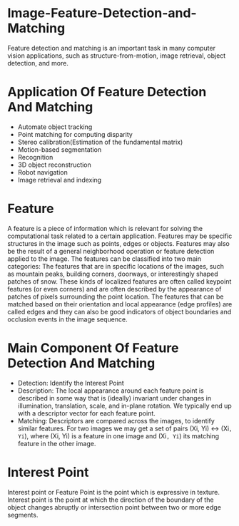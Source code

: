 # Image-Feature-Detection-and-Matching

Feature detection and matching is an important task in many computer vision applications, such as structure-from-motion, image retrieval, object detection, and more.

# Application Of Feature Detection And Matching
- Automate object tracking
- Point matching for computing disparity
- Stereo calibration(Estimation of the fundamental matrix)
- Motion-based segmentation
- Recognition
- 3D object reconstruction
- Robot navigation
- Image retrieval and indexing

# Feature
A feature is a piece of information which is relevant for solving the computational task related to a certain application. Features may be specific structures in the image such as points, edges or objects. Features may also be the result of a general neighborhood operation or feature detection applied to the image. The features can be classified into two main categories:
The features that are in specific locations of the images, such as mountain peaks, building corners, doorways, or interestingly shaped patches of snow. These kinds of localized features are often called keypoint features (or even corners) and are often described by the appearance of patches of pixels surrounding the point location.
The features that can be matched based on their orientation and local appearance (edge profiles) are called edges and they can also be good indicators of object boundaries and occlusion events in the image sequence.

# Main Component Of Feature Detection And Matching
- Detection: Identify the Interest Point
- Description: The local appearance around each feature point is described in some way that is (ideally) invariant under changes in illumination, translation, scale, and in-plane rotation. We typically end up with a descriptor vector for each feature point.
- Matching: Descriptors are compared across the images, to identify similar features. For two images we may get a set of pairs (Xi, Yi) ↔ (Xi`, Yi`), where (Xi, Yi) is a feature in one image and (Xi`, Yi`) its matching feature in the other image.

# Interest Point
Interest point or Feature Point is the point which is expressive in texture. Interest point is the point at which the direction of the boundary of the object changes abruptly or intersection point between two or more edge segments.
